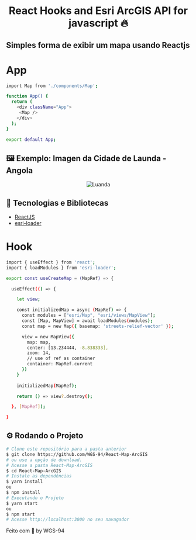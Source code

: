<!-- Logotipo 
<div align="center">
  <img src="./Assets/ignite.png">
</div>-->

<!-- Title -->
<h1 align="center"> React Hooks and Esri ArcGIS API for javascript 🔥 </h1>

<!-- Subtitle -->
<h2> Simples forma de exibir um mapa usando Reactjs </h2>

<!-- Badges 
<p align="center">
  <a href="https://rocketseat.com.br">
    <img alt="Made by Rocketseat" src="https://img.shields.io/badge/made%20by-Rocketseat-%2306b656?style=flat-square">
  </a>
  <img alt="GitHub language count" src="https://img.shields.io/github/languages/count/brunoemferreira/rocketseat-ignite-dt-money?color=%2304D361?style=flat-square">
  <img alt="Repository size" src="https://img.shields.io/github/repo-size/brunoemferreira/rocketseat-ignite-dt-money?style=flat-square">
  <img alt="GitHub last commit" src="https://img.shields.io/github/last-commit/brunoemferreira/rocketseat-ignite-dt-money?style=flat-square">
</p>-->

<!-- Sobre o Projeto
## 🚀 Sobre o Desafio
Nesse desafio, você vai desenvolver uma aplicação de controle de tarefas no estilo to-do list, que contém as seguintes funcionalidades:
 -->

<!--

## 🔖 Layout

Você pode visualizar o layout do projeto através [desse link](https://www.figma.com/file/0n0zDN7zbzhRbaEO74Xesx/ToDo-List/duplicate). Lembrando que você  precisa ter uma conta no [Figma](http://figma.com/) para acessá-lo.-->

 # App
 
```bash
import Map from './components/Map';

function App() {
  return (
    <div className="App">
     <Map />
    </div>
  );
}

export default App;
```

## 🖼️ Exemplo: Imagen da Cidade de Launda - Angola

<div align="center">
  <img src="https://user-images.githubusercontent.com/87288949/179872043-651b0801-82ae-4371-9e5d-da192d72cbaa.PNG" alt="Luanda">
</div>

## 🧰 Tecnologias e Bibliotecas

* [ReactJS](https://pt-br.reactjs.org/tutorial/tutorial.html)
  <!--* [Vite](https://www.npmjs.com/package/styled-components) - Biblioteca CSS in JS
  * [phosphoricons](https://phosphoricons.com/) - Biblioteca for Icons in JS -->
* [esri-loader](https://github.com/esri/esri-loader)

<!--### Tools para criar API Fake
 * [MirageJS]()
 -->
 
 # Hook
 
```bash
import { useEffect } from 'react';
import { loadModules } from 'esri-loader';

export const useCreateMap = (MapRef) => {

  useEffect(() => {

    let view;

    const initializedMap = async (MapRef) => {
      const modules = ["esri/Map", "esri/views/MapView"];
      const [Map, MapView] = await loadModules(modules);
      const map = new Map({ basemap: 'streets-relief-vector' });

      view = new MapView({
        map: map,
        center: [13.234444, -8.838333],
        zoom: 14,
        // use of ref as container
        container: MapRef.current
      })
    }
    
    initializedMap(MapRef);

    return () => view?.destroy();

  }, [MapRef]);

}
```

## ⚙️ Rodando o Projeto
```bash
# Clone este repositório para a pasta anterior
$ git clone https://github.com/WGS-94/React-Map-ArcGIS
# ou use a opção de download.
# Acesse a pasta React-Map-ArcGIS
$ cd React-Map-ArcGIS
# Instale as dependências
$ yarn install
ou
$ npm install
# Executando o Projeto
$ yarn start 
ou
$ npm start
# Acesse http://localhost:3000 no seu navagador
```

Feito com 💖 by WGS-94
